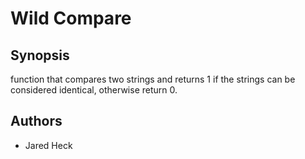 # Wild Compare

## Synopsis
function that compares two strings and returns 1 if the strings can be considered identical, otherwise return 0.


## Authors
* Jared Heck
